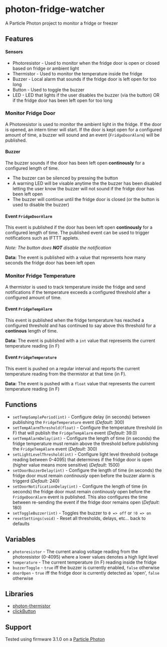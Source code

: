 # photon-fridge-watcher

A Particle Photon project to monitor a fridge or freezer

## Features

#### Sensors

- Photoresistor - Used to monitor when the fridge door is open or closed based on fridge or ambient light
- Thermistor - Used to monitor the temperature inside the fridge
- Buzzer - Local alarm that sounds if the fridge door is left open for too long
- Button - Used to toggle the buzzer
- LED - LED that lights if the user disables the buzzer (via the button) OR if the fridge door has been left open for too long


### Monitor Fridge Door

A Photoresistor is used to monitor the ambient light in the fridge. If the door is opened, an intern timer will start. If the door is kept open for a configured amount of time, a buzzer will sound and an event (`FridgeDoorAlarm`) will be published.

#### Buzzer

The buzzer sounds if the door has been left open **continously** for a configured length of time.

- The buzzer can be silenced by pressing the button
- A warning LED will be visable anytime the the buzzer has been disabled letting the user know the buzzer will not sound if the fridge door has been left open
- The buzzer will continue until the fridge door is closed (or the button is used to disable the buzzer)

#### Event ```FridgeDoorAlarm```

This event is published if the door has been left open **continously** for a configured length of time. The published event can be used to trigger notifications such as IFTTT applets.

*Note: The button does **NOT** disable the notification*

**Data:** The event is published with a value that represents how many seconds the fridge door has been left open


### Monitor Fridge Temperature

A thermistor is used to track temperature inside the fridge and send notifications if the temperature exceeds a configured threshold after a configured amount of time.

#### Event ```FridgeTempAlarm```

This event is published when the fridge temperature has reached a configured threshold and has continued to say above this threshold for a **continous** length of time.

**Data:** The event is published with a `int` value that represents the current temperature reading (in F)

#### Event ```FridgeTemperature```

This event is pushed on a regular interval and reports the current temperature reading from the thermistor at that time (in F).

**Data:** The event is pushed with a `float` value that represents the current temperature reading (in F)

## Functions

- `setTempSamplePeriod(int)` - Configure delay (in seconds) between publishing the `FridgeTemperature` event (*Default:* 300)
- `setTempAlarmThreshold(float)` -  Configure the temperature threshold (in F) that will publish the `FridgeTempAlarm` event (*Default:* 39.0)
- `setTempAlarmDelay(int)` - Configure the length of time (in seconds) the fridge temperature must remain above the threshold before publishing the `FridgeTempAlarm` event (*Default:* 300)
- `setLightLevelThreshold(int)` - Configure light level threshold (voltage reading between 0-4095) that determines if the fridge door is open (higher value means more sensitive) (*Default:* 1500)
- `setDoorBuzzerDelay(int)` - Configure the length of time (in seconds) the fridge door must remain *continously* open before the buzzer alarm is triggerd (*Default:* 240)
- `setDoorNotificationDelay(int)` - Configure the length of time (in seconds) the fridge door must remain *continously* open before the `FridgeDoorAlarm` event is published. This also configures the time between re-sending the event if the fridge door remains open (*Default:* 180)
- `setToggleBuzzer(int)` - Toggles the buzzer to `0 => off` or `!0 => on`
- `resetSettings(void)` - Reset all thresholds, delays, etc... back to defaults

## Variables

- `photoresistor` - The current analog voltage reading from the photoresistor (0-4095) where a lower values denotes a high light level
- `temperature` - The current temperature (in F) reading inside the fridge
- `buzzerToggle` - `true` iff the buzzer is currently enabled, `false` otherwise
- `doorOpen` - `true` iff the fridge door is currently detected as 'open', `false` otherwise

## Libraries

- [photon-thermistor](https://github.com/kegnet/photon-thermistor)
- [clickButton](https://github.com/pkourany/clickButton)

## Support

Tested using firmware 3.1.0 on a [Particle Photon](https://store.particle.io/products/photon?_pos=1&_sid=e8e5c88f6&_ss=r)
